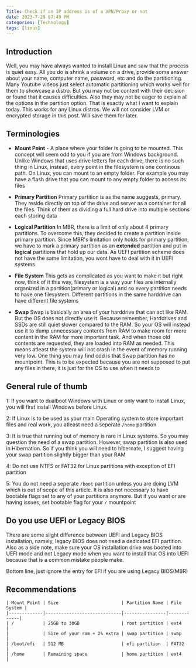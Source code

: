```yaml
---
Title: Check if an IP address is of a VPN/Proxy or not
date: 2023-7-29 07:49 PM
categories: [Technology]
tags: [linux]
---
```


## Introduction
Well, you may have always wanted to install Linux and saw that the process is quiet easy. All you do is shrink a volume on a drive, provide some answer about your name, computer name, password, etc and do the partitioning. Many Youtube videos just select automatic partitioning which works well for them to showcase a distro. But you may not be content with their decision or found that it causes difficulties. Also they may not be eager to explain all the options in the partition option. That is exactly what I want to explain today. This works for any Linux distros. We will not consider LVM or encrypted storage in this post. Will save them for later.

## Terminologies
* **Mount Point** - A place where your folder is going to be mounted. This concept will seem odd to you if you are from Windows background. Unlike Windows that uses drive letters for each drive, there is no such thing in Linux, instead, every point in the filesystem is one continous path. On Linux, you can mount to an empty folder. For example you may have a flash drive that you can mount to any empty folder to access its files

* **Primary Partition** Primary partition is as the name suggests, primary. They reside directly on top of the drive and server as a container for all the files. Think of them as dividing a full hard drive into multiple sections each storing data

* **Logical Partition** In MBR, there is a limit of only about 4 primary partitions. To overcome this, they decided to create a partition inside primary partition. Since MBR's limitation only holds for primary partition, we have to mark a primary partition as an **extended** partition and put in **logical** partitions that hold up our data. As UEFI partition scheme does not have the same limitation, you wont have to deal with it in UEFI systems

* **File System** This gets as complicated as you want to make it but right now, think of it this way, filesystem is a way your files are internally organized in a partition(primary or logical) and so every partition needs to have one filesystem. Different partitions in the same harddrive can have different file systems

* **Swap** Swap is basically an area of your harddrive that can act like RAM. But the OS does not directly use it. Because remember, Harddrives and SSDs are still quiet slower compared to the RAM. So your OS will instead use it to dump unnecessary contents from RAM to make room for more content in the RAM for more important task. And when those old contents are requested, they are loaded into RAM as needed. This means atleast the system will not crash in the event of memory running very low. One thing you may find odd is that Swap partition has no mountpoint. This is to be expected because you are not supposed to put any files in there, it is just for the OS to use when it needs to

## General rule of thumb
1: If you want to dualboot Windows with Linux or only want to install Linux, you will first install Windows before Linux.

2: If Linux is to be used as your main Operating system to store important files and real work, you atleast need a seperate ``/home`` partition

3: It is true that running out of memory is rare in Linux systems. So you may question the need of a swap partition. However, swap partition is also used in Hibernation. So if you think you will need to hibernate, I suggest having your swap partition slightly bigger than your RAM

4: Do not use NTFS or FAT32 for Linux partitions with exception of EFI partition

5: You do not need a seperate ``/boot`` partition unless you are doing LVM which is out of scope of this article. It is also not necessary to have bootable flags set to any of your partitions anymore. But if you want or are having issues, set bootable flag for your ``/`` mountpoint

## Do you use UEFI or Legacy BIOS
There are some slight difference between UEFI and Legacy BIOS installation, namely, legacy BIOS does not need a dedicated EFI partition. Also as a side note, make sure your OS installation drive was booted into UEFI mode and not Legacy mode when you want to install that OS into UEFI because that is a common mistake people make.

Bottom line, just ignore the entry for EFI if you are using Legacy BIOS(MBR)

## Recommendations
```
| Mount Point | Size                        | Partition Name | File System |
|-------------|-----------------------------|----------------|-------------|
| /           | 25GB to 30GB                | root partition | ext4        |
|             | Size of your ram + 2% extra | swap partition | swap        |
| /boot/efi   | 512 MB                      | efi partition  | FAT32       |
| /home       | Remaining space             | home partition | ext4        |
```